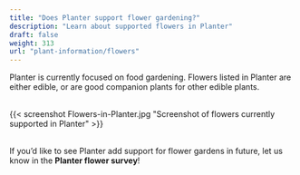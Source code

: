 ```yaml
---
title: "Does Planter support flower gardening?"
description: "Learn about supported flowers in Planter"
draft: false
weight: 313
url: "plant-information/flowers"
---
```


Planter is currently focused on food gardening. Flowers listed in Planter are either edible, or are good companion plants for other edible plants.<br /><br />

{{< screenshot Flowers-in-Planter.jpg "Screenshot of flowers currently supported in Planter" >}}<br /><br />

If you’d like to see Planter add support for flower gardens in future, let us know in the **Planter flower survey**!
